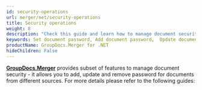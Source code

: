 ```yaml
---
id: security-operations
url: merger/net/security-operations
title: Security operations
weight: 8
description: "Check this guide and learn how to manage document security for PDF, Word, Excel, PowerPoint file types - add password, update password, remove password using GroupDocs.Merger for .NET."
keywords: Set document password, Add document password,  Update document password, Remove document password
productName: GroupDocs.Merger for .NET
hideChildren: False
---
```

[**GroupDocs.Merger**](https://products.groupdocs.com/merger/net) provides subset of features to manage document security - it allows you to add, update and remove password for documents from different sources. For more details please refer to the following guides:
